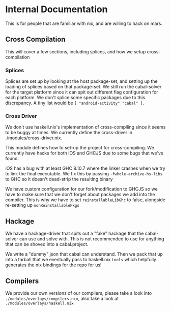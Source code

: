 # Internal Documentation

This is for people that are familiar with nix, and are willing to hack on mars.

## Cross Compilation

This will cover a few sections, including splices, and how we setup cross-compilation

### Splices

Splices are set up by looking at the host package-set, and setting up the loading of splices based on that package-set. We still run the cabal-solver for the target platform since it can spit out different flag configuration for each platform. We don't splice some specific packages due to this discrepancy. A tiny list would be `[ "android-activity" "cabal" ]`.

### Cross Driver

We don't use haskell.nix's implementation of cross-compiling since it seems to be buggy at times. We currently define the cross-driver in ./modules/cross-driver.nix.

This module defines how to set-up the project for cross-compiling. We currently have hacks for both iOS and GHCJS due to some bugs that we've found.

iOS has a bug with at least GHC 8.10.7 where the linker crashes when we try to link the final executable. We fix this by passing `-fwhole-archive-hs-libs` to GHC so it doesn't dead-strip the resulting binary

We have custom configuration for our fork/modification to GHCJS so we have to make sure that we don't forget about packages we add into the compiler. This is why we have to set `reinstallableLibGhc` to false, alongside re-setting up `nonReinstallablePkgs`

## Hackage

We have a hackage-driver that spits out a "fake" hackage that the cabal-solver can use and solve with. This is not recommended to use for anything that can be shoved into a cabal.project.

We write a "dummy" json that cabal can understand. Then we pack that up into a tarball that we eventually pass to haskell.nix `tools` which helpfully generates the nix bindings for the repo for us!


## Compilers

We provide our own versions of our compilers, please take a look into `./modules/overlays/compilers.nix`, also take a look at `./modules/overlays/haskell.nix`

